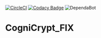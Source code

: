 [![CircleCI](https://circleci.com/gh/AndreSonntag/CogniCrypt_FIX.svg?style=svg)](https://circleci.com/gh/AndreSonntag/CogniCrypt_FIX)
[![Codacy Badge](https://api.codacy.com/project/badge/Grade/d62bee3e970c4c35b6e0051938ede5a5)](https://www.codacy.com/manual/AndreSonntag/CogniCrypt_FIX?utm_source=github.com&amp;utm_medium=referral&amp;utm_content=AndreSonntag/CogniCrypt_FIX&amp;utm_campaign=Badge_Grade)
![DependaBot](https://badgen.net/dependabot/dependabot/dependabot-core/?icon=dependabot)

# CogniCrypt_FIX
